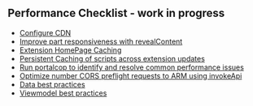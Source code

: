 <!--TODO:  This document has been deprecated.  It has been replaced by portalfx-performance-overview.md -->

<tags
    ms.service="portalfx"
    ms.workload="portalfx"
    ms.tgt_pltfrm="portalfx"
    ms.devlang="portalfx"
    ms.topic="get-started-article"
    ms.date="10/09/2015"
    ms.author="nickharris"/>

## Performance Checklist - work in progress 

- [Configure CDN](portalfx-cdn.md)
- [Improve part responsiveness with revealContent](portalfx-parts-revealContent.md)
- [Extension HomePage Caching](portalfx-extension-homepage-caching.md)
- [Persistent Caching of scripts across extension updates](portalfx-performance-caching-scripts.md)
- [Run portalcop to identify and resolve common performance issues](portalfx-performance-portalcop.md)
- [Optimize number CORS preflight requests to ARM using invokeApi](portalfx-data-loadingdata.md)
- [Data best practices](portalfx-performance.md)
- [Viewmodel best practices](portalfx-performance-checklist.md)
